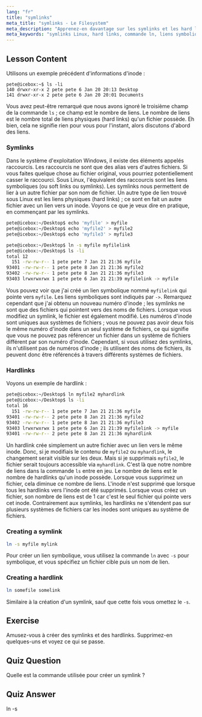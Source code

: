 ```yaml
---
lang: "fr"
title: "symlinks"
meta_title: "symlinks - Le Filesystem"
meta_description: "Apprenez-en davantage sur les symlinks et les hard links Linux, y compris comment les créer et les gérer. Comprenez leurs différences et leurs cas d'utilisation avec ce guide convivial pour débutants."
meta_keywords: "symlinks Linux, hard links, commande ln, liens symboliques, système de fichiers Linux, tutoriel Linux, Linux pour débutants"
---
```


## Lesson Content

Utilisons un exemple précédent d'informations d'inode :

```plaintext
pete@icebox:~$ ls -li
140 drwxr-xr-x 2 pete pete 6 Jan 20 20:13 Desktop
141 drwxr-xr-x 2 pete pete 6 Jan 20 20:01 Documents
```

Vous avez peut-être remarqué que nous avons ignoré le troisième champ de la commande `ls` ; ce champ est le nombre de liens. Le nombre de liens est le nombre total de liens physiques (hard links) qu'un fichier possède. Eh bien, cela ne signifie rien pour vous pour l'instant, alors discutons d'abord des liens.

### Symlinks

Dans le système d'exploitation Windows, il existe des éléments appelés raccourcis. Les raccourcis ne sont que des alias vers d'autres fichiers. Si vous faites quelque chose au fichier original, vous pourriez potentiellement casser le raccourci. Sous Linux, l'équivalent des raccourcis sont les liens symboliques (ou soft links ou symlinks). Les symlinks nous permettent de lier à un autre fichier par son nom de fichier. Un autre type de lien trouvé sous Linux est les liens physiques (hard links) ; ce sont en fait un autre fichier avec un lien vers un inode. Voyons ce que je veux dire en pratique, en commençant par les symlinks.

```bash
pete@icebox:~/Desktop$ echo 'myfile' > myfile
pete@icebox:~/Desktop$ echo 'myfile2' > myfile2
pete@icebox:~/Desktop$ echo 'myfile3' > myfile3

pete@icebox:~/Desktop$ ln -s myfile myfilelink
pete@icebox:~/Desktop$ ls -li
total 12
  151 -rw-rw-r-- 1 pete pete 7 Jan 21 21:36 myfile
93401 -rw-rw-r-- 1 pete pete 8 Jan 21 21:36 myfile2
93402 -rw-rw-r-- 1 pete pete 8 Jan 21 21:36 myfile3
93403 lrwxrwxrwx 1 pete pete 6 Jan 21 21:39 myfilelink -> myfile
```

Vous pouvez voir que j'ai créé un lien symbolique nommé `myfilelink` qui pointe vers `myfile`. Les liens symboliques sont indiqués par `->`. Remarquez cependant que j'ai obtenu un nouveau numéro d'inode ; les symlinks ne sont que des fichiers qui pointent vers des noms de fichiers. Lorsque vous modifiez un symlink, le fichier est également modifié. Les numéros d'inode sont uniques aux systèmes de fichiers ; vous ne pouvez pas avoir deux fois le même numéro d'inode dans un seul système de fichiers, ce qui signifie que vous ne pouvez pas référencer un fichier dans un système de fichiers différent par son numéro d'inode. Cependant, si vous utilisez des symlinks, ils n'utilisent pas de numéros d'inode ; ils utilisent des noms de fichiers, ils peuvent donc être référencés à travers différents systèmes de fichiers.

### Hardlinks

Voyons un exemple de hardlink :

```bash
pete@icebox:~/Desktop$ ln myfile2 myhardlink
pete@icebox:~/Desktop$ ls -li
total 16
  151 -rw-rw-r-- 1 pete pete 7 Jan 21 21:36 myfile
93401 -rw-rw-r-- 2 pete pete 8 Jan 21 21:36 myfile2
93402 -rw-rw-r-- 1 pete pete 8 Jan 21 21:36 myfile3
93403 lrwxrwxrwx 1 pete pete 6 Jan 21 21:39 myfilelink -> myfile
93401 -rw-rw-r-- 2 pete pete 8 Jan 21 21:36 myhardlink
```

Un hardlink crée simplement un autre fichier avec un lien vers le même inode. Donc, si je modifiais le contenu de `myfile2` ou `myhardlink`, le changement serait visible sur les deux. Mais si je supprimais `myfile2`, le fichier serait toujours accessible via `myhardlink`. C'est là que notre nombre de liens dans la commande `ls` entre en jeu. Le nombre de liens est le nombre de hardlinks qu'un inode possède. Lorsque vous supprimez un fichier, cela diminue ce nombre de liens. L'inode n'est supprimé que lorsque tous les hardlinks vers l'inode ont été supprimés. Lorsque vous créez un fichier, son nombre de liens est de 1 car c'est le seul fichier qui pointe vers cet inode. Contrairement aux symlinks, les hardlinks ne s'étendent pas sur plusieurs systèmes de fichiers car les inodes sont uniques au système de fichiers.

### Creating a symlink

```bash
ln -s myfile mylink
```

Pour créer un lien symbolique, vous utilisez la commande `ln` avec `-s` pour symbolique, et vous spécifiez un fichier cible puis un nom de lien.

### Creating a hardlink

```bash
ln somefile somelink
```

Similaire à la création d'un symlink, sauf que cette fois vous omettez le `-s`.

## Exercise

Amusez-vous à créer des symlinks et des hardlinks. Supprimez-en quelques-uns et voyez ce qui se passe.

## Quiz Question

Quelle est la commande utilisée pour créer un symlink ?

## Quiz Answer

ln -s
